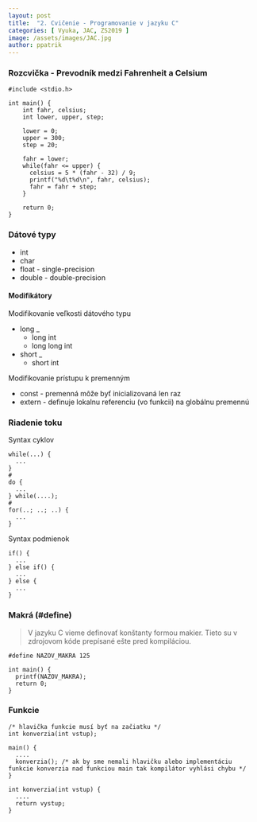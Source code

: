 ```yaml
---
layout: post
title:  "2. Cvičenie - Programovanie v jazyku C"
categories: [ Vyuka, JAC, ZS2019 ]
image: /assets/images/JAC.jpg
author: ppatrik
---
```


### Rozcvička - Prevodník medzi Fahrenheit a Celsium

```
#include <stdio.h>

int main() {
    int fahr, celsius;
    int lower, upper, step;
    
    lower = 0;
    upper = 300;
    step = 20;
    
    fahr = lower;
    while(fahr <= upper) {
      celsius = 5 * (fahr - 32) / 9;
      printf("%d\t%d\n", fahr, celsius);
      fahr = fahr + step;
    }
    
    return 0;
}
```

### Dátové typy

* int
* char
* float - single-precision
* double - double-precision

#### Modifikátory

Modifikovanie veľkosti dátového typu

* long _
  * long int
  * long long int
* short _
  * short int
  
Modifikovanie prístupu k premenným

* const - premenná môže byť inicializovaná len raz
* extern - definuje lokalnu referenciu (vo funkcii) na globálnu premennú

### Riadenie toku

Syntax cyklov
```
while(...) {
  ...
}
#
do {
  ...
} while(....);
#
for(..; ..; ..) {
  ...
}
```

Syntax podmienok
```
if() {
  ...
} else if() {
  ...
} else {
  ...
}
```

### Makrá (#define)

> V jazyku C vieme definovať konštanty formou makier. Tieto su v zdrojovom kóde prepísané ešte pred kompiláciou.

```
#define NAZOV_MAKRA 125

int main() {
  printf(NAZOV_MAKRA);
  return 0;
}
```

### Funkcie

```
/* hlavička funkcie musí byť na začiatku */
int konverzia(int vstup);

main() {
  ....
  konverzia(); /* ak by sme nemali hlavičku alebo implementáciu funkcie konverzia nad funkciou main tak kompilátor vyhlási chybu */
}

int konverzia(int vstup) {
  ....
  return vystup;
}
```

